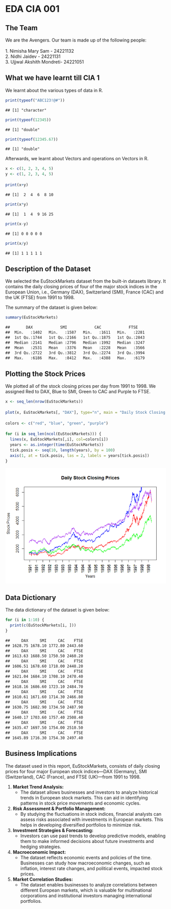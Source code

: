 # EDA CIA 001

## The Team

We are the Avengers. Our team is made up of the following people: <br />
<br /> 1. Nimisha Mary Sam - 24221132<br /> 2. Nidhi Jaidev -
24221131<br /> 3. Ujjwal Akshith Mondreti- 24221051<br />

## What we have learnt till CIA 1

We learnt about the various types of data in R.

``` r
print(typeof("ABC123!@#"))
```

    ## [1] "character"

``` r
print(typeof(12345))
```

    ## [1] "double"

``` r
print(typeof(12345.67))
```

    ## [1] "double"

Afterwards, we learnt about Vectors and operations on Vectors in R.

``` r
x <- c(1, 2, 3, 4, 5)
y <- c(1, 2, 3, 4, 5)

print(x+y)
```

    ## [1]  2  4  6  8 10

``` r
print(x*y)
```

    ## [1]  1  4  9 16 25

``` r
print(x-y)
```

    ## [1] 0 0 0 0 0

``` r
print(x/y)
```

    ## [1] 1 1 1 1 1

## Description of the Dataset

We selected the EuStockMarkets dataset from the built-in datasets
library. It contains the daily closing prices of four of the major stock
indices in the European Union, i.e., Germany (DAX), Switzerland (SMI),
France (CAC) and the UK (FTSE) from 1991 to 1998.

The summary of the dataset is given below:

``` r
summary(EuStockMarkets)
```

    ##       DAX            SMI            CAC            FTSE     
    ##  Min.   :1402   Min.   :1587   Min.   :1611   Min.   :2281  
    ##  1st Qu.:1744   1st Qu.:2166   1st Qu.:1875   1st Qu.:2843  
    ##  Median :2141   Median :2796   Median :1992   Median :3247  
    ##  Mean   :2531   Mean   :3376   Mean   :2228   Mean   :3566  
    ##  3rd Qu.:2722   3rd Qu.:3812   3rd Qu.:2274   3rd Qu.:3994  
    ##  Max.   :6186   Max.   :8412   Max.   :4388   Max.   :6179

## Plotting the Stock Prices

We plotted all of the stock closing prices per day from 1991 to 1998. We
assigned Red to DAX, Blue to SMI, Green to CAC and Purple to FTSE.

``` r
x <- seq_len(nrow(EuStockMarkets))

plot(x, EuStockMarkets[, "DAX"], type="n", main = "Daily Stock Closing Prices", xaxt="n", ylab="Stock Prices", xlab="Years")

colors <- c("red", "blue", "green", "purple")

for (i in seq_len(ncol(EuStockMarkets))) {
  lines(x, EuStockMarkets[,i], col=colors[i])
  years <- as.integer(time(EuStockMarkets))
  tick.posis <- seq(10, length(years), by = 100)
  axis(1, at = tick.posis, las = 2, labels = years[tick.posis])
}
```

![Graph of Stock Prices](plot-1.png)

## Data Dictionary

The data dictionary of the dataset is given below:

``` r
for (i in 1:10) {
  print(c(EuStockMarkets[i, ]))
}
```

    ##     DAX     SMI     CAC    FTSE 
    ## 1628.75 1678.10 1772.80 2443.60 
    ##     DAX     SMI     CAC    FTSE 
    ## 1613.63 1688.50 1750.50 2460.20 
    ##     DAX     SMI     CAC    FTSE 
    ## 1606.51 1678.60 1718.00 2448.20 
    ##     DAX     SMI     CAC    FTSE 
    ## 1621.04 1684.10 1708.10 2470.40 
    ##     DAX     SMI     CAC    FTSE 
    ## 1618.16 1686.60 1723.10 2484.70 
    ##     DAX     SMI     CAC    FTSE 
    ## 1610.61 1671.60 1714.30 2466.80 
    ##     DAX     SMI     CAC    FTSE 
    ## 1630.75 1682.90 1734.50 2487.90 
    ##     DAX     SMI     CAC    FTSE 
    ## 1640.17 1703.60 1757.40 2508.40 
    ##     DAX     SMI     CAC    FTSE 
    ## 1635.47 1697.50 1754.00 2510.50 
    ##     DAX     SMI     CAC    FTSE 
    ## 1645.89 1716.30 1754.30 2497.40

## Business Implications

The dataset used in this report, EuStockMarkets, consists of daily
closing prices for four major European stock indices—DAX (Germany), SMI
(Switzerland), CAC (France), and FTSE (UK)—from 1991 to 1998.

1.  **Market Trend Analysis:**
    -   The dataset allows businesses and investors to analyze
        historical trends in European stock markets. This can aid in
        identifying patterns in stock price movements and economic
        cycles.
2.  **Risk Assessment & Portfolio Management:**
    -   By studying the fluctuations in stock indices, financial
        analysts can assess risks associated with investments in
        European markets. This helps in developing diversified
        portfolios to minimize risk.
3.  **Investment Strategies & Forecasting:**
    -   Investors can use past trends to develop predictive models,
        enabling them to make informed decisions about future
        investments and hedging strategies.
4.  **Macroeconomic Impact:**
    -   The dataset reflects economic events and policies of the time.
        Businesses can study how macroeconomic changes, such as
        inflation, interest rate changes, and political events, impacted
        stock prices.
5.  **Market Correlation Studies:**
    -   The dataset enables businesses to analyze correlations between
        different European markets, which is valuable for multinational
        corporations and institutional investors managing international
        portfolios.
